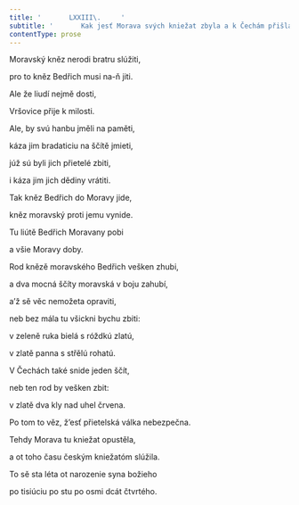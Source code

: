 ```yaml
---
title: '       LXXIII\.     '
subtitle: '       Kak jesť Morava svých kniežat zbyla a k Čechám přišla\.     '
contentType: prose
---
```


Moravský kněz nerodi bratru slúžiti,

pro to kněz Bedřich musi na-ň jiti.

Ale že liudí nejmě dosti,

Vršovice přije k milosti.

Ale, by svú hanbu jměli na paměti,

káza jim bradaticiu na ščítě jmieti,

júž sú byli jich přietelé zbiti,

i káza jim jich dědiny vrátiti.

Tak kněz Bedřich do Moravy jide,

kněz moravský proti jemu vynide.

Tu liútě Bedřich Moravany pobi

a všie Moravy doby.

Rod knězě moravského Bedřich vešken zhubi,

a dva mocná ščíty moravská v boju zahubí,

a’ž sě věc nemožeta opraviti,

neb bez mála tu všickni bychu zbiti:

v zeleně ruka bielá s róždkú zlatú,

v zlatě panna s střělú rohatú.

V Čechách také snide jeden ščít,

neb ten rod by vešken zbit:

v zlatě dva kly nad uhel črvena.

Po tom to věz, ž’esť přietelská válka nebezpečna.

Tehdy Morava tu kniežat opustěla,

a ot toho času českým kniežatóm slúžila.

To sě sta léta ot narozenie syna božieho

po tisiúciu po stu po osmi dcát čtvrtého.
